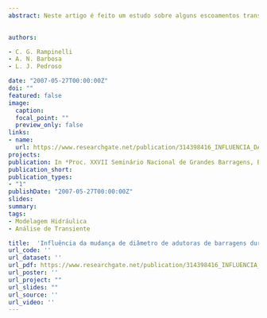 ```yaml
---
abstract: Neste artigo é feito um estudo sobre alguns escoamentos transientes  gerados em  adutoras  de  barragens.  Esses  transientes  podem  ser  gerados  tanto  por  uma interrupção  brusca  do  escoamento,  quanto  por oscilações  forçadas  no  campo  de pressão  do  sistema.  Analisam-se  os  efeitos  provocados  no  escoamento  por mudanças de diâmetro, assim como movimentações específicas no circuito capazes  de  induzir  o  fenômeno  de  ressonância.  As  simulações  são  feitas  no  programa TRANSPETRO, que permite a visualização das curvas de velocidade e pressão em seções  ao  longo  do  duto.  A  análise  proposta  permite  identificar  determinadas configurações do sistema e movimentações no escoamento que podem representar um risco para a adutora. 

 
authors:

- C. G. Rampinelli 
- A. N. Barbosa
- L. J. Pedroso

date: "2007-05-27T00:00:00Z"
doi: ""
featured: false
image:
  caption: 
  focal_point: ""
  preview_only: false
links:
- name: 
  url: https://www.researchgate.net/publication/314398416_INFLUENCIA_DA_MUDANCA_DE_DIAMETRO_EM_ADUTORAS_DE_BARRAEGNS_DURANTE_TRANSIENTES_INFLUENCE_OF_CHANGING_DIAMETER_IN_DAM'S_PIPELINES_AFFECTED_BY_TRANSIENTS
projects:
publication: In *Proc. XXVII Seminário Nacional de Grandes Barragens, Belém/PA*
publication_short: 
publication_types:
- "1"
publishDate: "2007-05-27T00:00:00Z"
slides: 
summary:  
tags:
- Modelagem Hidráulica
- Análise de Transiente

title:  'Influência da mudança de diâmetro de adutoras de barragens durante transientes'
url_code: ''
url_dataset: ''
url_pdf: https://www.researchgate.net/publication/314398416_INFLUENCIA_DA_MUDANCA_DE_DIAMETRO_EM_ADUTORAS_DE_BARRAEGNS_DURANTE_TRANSIENTES_INFLUENCE_OF_CHANGING_DIAMETER_IN_DAM'S_PIPELINES_AFFECTED_BY_TRANSIENTS
url_poster: ''
url_project: ""
url_slides: ""
url_source: ''
url_video: ''
---
```




